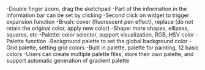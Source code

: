 -Double finger zoom, drag the sketchpad
-Part of the information in the information bar can be set by clicking
-Second click on widget to trigger expansion function
    -Brush: cover (fluorescent pen effect), replace (do not retain the original color, apply new color)
    -Shape: more shapes, ellipses, squares, etc
    -Palette: color selector, support visualization, RGB, HSV color
-Palette function
    -Background palette to set the global background color
    -Grid palette, setting grid colors
    -Built in palette, palette for painting, 12 basic colors
-Users can create multiple palette files, store their own palette, and support automatic generation of gradient palette